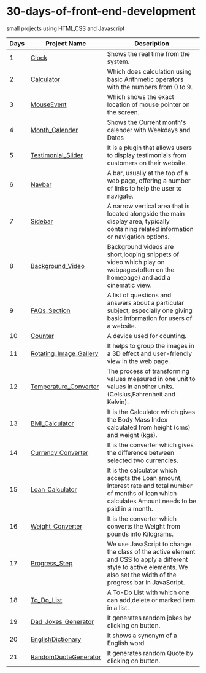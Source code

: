 # 30-days-of-front-end-development
small projects using HTML,CSS and Javascript

|Days | Project Name  | Description |
|----|--------------|-------------|
|  1  | [Clock](https://jalpa95.github.io/30-days-of-front-end-development/1-Clock)  |Shows the real time from the system. |
| 2  | [Calculator](https://jalpa95.github.io/30-days-of-front-end-development/2-JsCalculator/)  | Which does calculation using basic Arithmetic operators with the numbers from 0 to 9. |
|  3  | [MouseEvent](https://jalpa95.github.io/30-days-of-front-end-development/3-MouseEvent/)  | Which shows the exact location of mouse pointer on the screen.|
|  4  | [Month_Calender](https://jalpa95.github.io/30-days-of-front-end-development/4-MonthCalender/)  | Shows the Current month's calender with Weekdays and Dates  |
|  5  | [Testimonial_Slider](https://jalpa95.github.io/30-days-of-front-end-development/5-TestimonialSlider/) | It is a plugin that allows users to display testimonials from customers on their website. |
|  6  | [Navbar](https://jalpa95.github.io/30-days-of-front-end-development/6-Navbar/) |A bar, usually at the top of a web page, offering a number of links to help the user to navigate. |
|  7  | [Sidebar](https://jalpa95.github.io/30-days-of-front-end-development/7-SideBarMenu/) |A narrow vertical area that is located alongside the main display area, typically containing related information or navigation options. |
|  8  | [Background_Video](https://jalpa95.github.io/30-days-of-front-end-development/8-BackgroundVideo/) | Background videos are short,looping snippets of video which play on webpages(often on the homepage) and add a cinematic view.|
|  9  | [FAQs_Section](https://jalpa95.github.io/30-days-of-front-end-development/9-Q&A_Section/) | A list of questions and answers about a particular subject, especially one giving basic information for users of a website. |
|  10  | [Counter](https://jalpa95.github.io/30-days-of-front-end-development/10-Counter/)  | A device used for counting. |
|  11  | [Rotating_Image_Gallery](https://jalpa95.github.io/30-days-of-front-end-development/11-RotatingImageGallery/)   | It helps to group the images in a 3D effect and user-friendly view in the web page.|
|  12  | [Temperature_Converter](https://jalpa95.github.io/30-days-of-front-end-development/12-TemperatureConverter/) | The process of transforming values measured in one unit to values in another units.(Celsius,Fahrenheit and Kelvin). |
|  13  | [BMI_Calculator](https://jalpa95.github.io/30-days-of-front-end-development/13-BMICalculator/) | It is the Calculator which gives the Body Mass Index calculated from height (cms) and weight (kgs). |
|  14  | [Currency_Converter](https://jalpa95.github.io/30-days-of-front-end-development/14-CurrencyConverter/) | It is the converter which gives the difference between selected two currencies. |
|  15  | [Loan_Calculator](https://jalpa95.github.io/30-days-of-front-end-development/15-LoanCalculator/) | It is the calculator which accepts the Loan amount, Interest rate and total number of months of loan which calculates Amount needs to be paid in a month. |
|  16  | [Weight_Converter](https://jalpa95.github.io/30-days-of-front-end-development/16-WeightConverter/) | It is the converter which converts the Weight from pounds into Kilograms.  |
|  17  | [Progress_Step](https://jalpa95.github.io/30-days-of-front-end-development/17-ProgressStep/) | We use JavaScript to change the class of the active element and CSS to apply a different style to active elements. We also set the width of the progress bar in JavaScript. |
|  18  | [To_Do_List](https://jalpa95.github.io/30-days-of-front-end-development/18-ToDoList/) | A To-Do List with which one can add,delete or marked item in a list.  |
|  19  | [Dad_Jokes_Generator](https://jalpa95.github.io/30-days-of-front-end-development/19-DadJokesGenerator/) | It generates random jokes by clicking on button.  |
|  20  | [EnglishDictionary](https://jalpa95.github.io/30-days-of-front-end-development/20-EnglishDictionary/) | It shows a synonym of a English word.  |
|  21  | [RandomQuoteGenerator](https://jalpa95.github.io/30-days-of-front-end-development/21-RandomQuoteGenerator/) | It generates random Quote by clicking on button.  |
